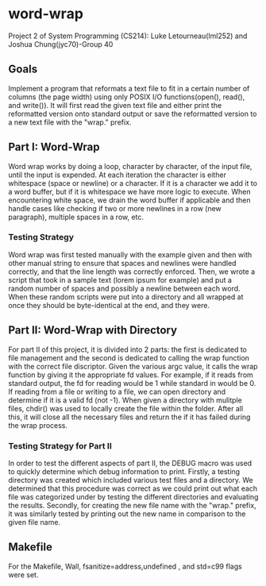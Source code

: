 # word-wrap
Project 2 of System Programming (CS214): Luke Letourneau(lml252) and Joshua Chung(jyc70)-Group 40

## Goals ##
Implement a program that reformats a text file to fit in a certain number of columns (the page width) using only POSIX I/O functions(open(), read(), and write()). It will first read the given text file and either print the reformatted version onto standard output or save the reformatted version to a new text file with the "wrap." prefix.

## Part I: Word-Wrap ##

Word wrap works by doing a loop, character by character, of the input file, until the input is expended. At each iteration the character is either whitespace (space or newline) or a character. If it is a character we add it to a word buffer, but if it is whitespace we have more logic to execute. When encountering white space, we drain the word buffer if applicable and then handle cases like checking if two or more newlines in a row (new paragraph), multiple spaces in a row, etc. 

### Testing Strategy ###
Word wrap was first tested manually with the example given and then with other manual string to ensure that spaces and newlines were handled correctly, and that the line length was correctly enforced. Then, we wrote a script that took in a sample text (lorem ipsum for example) and put a random number of spaces and possibly a newline between each word. When these random scripts were put into a directory and all wrapped at once they should be byte-identical at the end, and they were.

## Part II: Word-Wrap with Directory ##

For part II of this project, it is divided into 2 parts: the first is dedicated to file management and the second is dedicated to calling the wrap function with the correct file discriptor. Given the various argc value, it calls the wrap function by giving it the appropriate fd values. For example, if it reads from standard output, the fd for reading would be 1 while standard in would be 0. If reading from a file or writing to a file, we can open directory and determine if it is a valid fd (not -1). When given a directory with mulitple files, chdir() was used to locally create the file within the folder. After all this, it will close all the necessary files and return the if it has failed during the wrap process. 

### Testing Strategy for Part II ###
In order to test the different aspects of part II, the DEBUG macro was used to quickly determine which debug information to print. Firstly, a testing directory was created which included various test files and a directory. We determined that this procedure was correct as we could print out what each file was categorized under by testing the different directories and evaluating the results. Secondly, for creating the new file name with the "wrap." prefix, it was similarly tested by printing out the new name in comparison to the given file name.

## Makefile ##
For the Makefile, Wall, fsanitize=address,undefined , and std=c99 flags were set.

